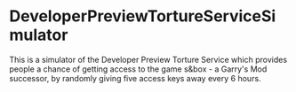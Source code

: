 # DeveloperPreviewTortureServiceSimulator
This is a simulator of the Developer Preview Torture Service which provides people a chance of getting access to the game s&amp;box - a Garry's Mod successor, by randomly giving five access keys away every 6 hours. 
